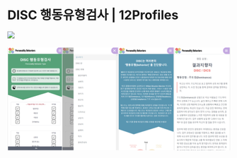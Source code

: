 # DISC 행동유형검사 | 12Profiles
<img src="https://img.shields.io/github/last-commit/seonghan-Min/8ugust-disc/master">
<br/><br/>
<img src="./src/img/readme_img.png">